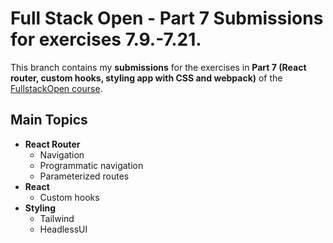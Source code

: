 # Full Stack Open - Part 7 Submissions for exercises 7.9.-7.21.

This branch contains my **submissions** for the exercises in **Part 7 (React router, custom hooks, styling app with CSS and webpack)** of the [FullstackOpen course](https://fullstackopen.com/en/).

## Main Topics

- **React Router**
  - Navigation
  - Programmatic navigation
  - Parameterized routes
- **React**
  - Custom hooks
- **Styling**
  - Tailwind
  - HeadlessUI
